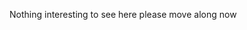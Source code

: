 Nothing interesting to see here please move along now

<!---
matthewvcarey1/matthewvcarey1 is a ✨ special ✨ repository because its `README.md` (this file) appears on your GitHub profile.
You can click the Preview link to take a look at your changes.
--->
